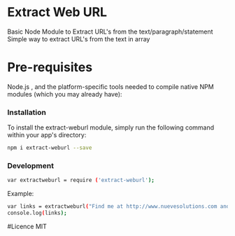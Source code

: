 # Extract Web URL
Basic Node Module to Extract URL's from the text/paragraph/statement
Simple way to extract URL's from the text in array

# Pre-requisites
Node.js , and the platform-specific tools needed to compile native NPM modules (which you may already have):

### Installation

To install the extract-weburl module, simply run the following command within your app's directory:

```sh
npm i extract-weburl --save
```

### Development

```sh
var extractweburl = require ('extract-weburl');
```

Example:
```sh
var links = extractweburl("Find me at http://www.nuevesolutions.com and also at http://npmjs.com/nmanikumar5");
console.log(links);
``` 


#Licence
MIT
 
 

